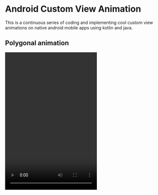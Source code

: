 # Android Custom View Animation
This is a continuous series of coding and implementing cool custom view animations on native android mobile apps using kotlin and java.
<br>
## Polygonal animation

<video width="300" height="450" controls preload> 
    <source src="/videos/polygonal_aniamtion.mp4"></source>
</video>
